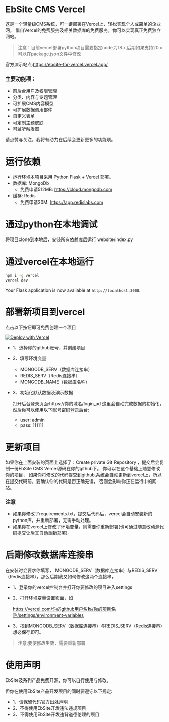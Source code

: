 
# EbSite CMS Vercel

这是一个轻量级CMS系统，可一键部署在Vercel上，轻松实现个人或简单的企业网，
借自Vercel的免费服务及相关数据库的免费服务，你可以实现真正免费独立网站。

>注意：目前vercel部署python项目需要指定node为18.x,后期如果支持20.x可以在package.json文件中修改

官方演示站点:https://ebsite-for-vercel.vercel.app/

### 主要功能项：
- 前后台用户及权限管理
- 分类、内容与专题管理
- 可扩展CMS内容模型
- 可扩展数据调用部件
- 自定义表单
- 可定制主题皮肤
- 可监听触发器

请点赞与关注，我将有动力在后续会更新更多的功能项。

# 运行依赖
- 运行环境本项目采用 Python Flask + Vercel 部署。
- 数据库: MongoDb
    - 免费申请512MB: https://cloud.mongodb.com
- 缓存: Redis
    - 免费申请30M: https://app.redislabs.com


# 通过python在本地调试
将项目clone到本地后，安装所有依赖库后运行 website/index.py

# 通过vercel在本地运行

```bash
npm i -g vercel
vercel dev
```

Your Flask application is now available at `http://localhost:3000`.


# 部署新项目到vercel

点击以下按钮即可免费创建一个项目

[![Deploy with Vercel](https://vercel.com/button)](https://vercel.com/new/clone?repository-url=https%3A%2F%2Fgithub.com%2Fyibo7%2Febsite-for-vercel.git&env=SITE_KEY,MONGODB_SERV,REDIS_SERV&envDescription=SITE_KEY%E6%98%AF%E7%BD%91%E7%AB%99%E5%AF%86%E9%92%A5%2CMONGODB_SERV%E6%98%AFMongoDb%E6%95%B0%E6%8D%AE%E5%BA%93%E8%BF%9E%E6%8E%A5%E5%9C%B0%E5%9D%80%2CREDIS_SERV%E6%98%AFRedis%E8%BF%9E%E6%8E%A5%E5%9C%B0%E5%9D%80&project-name=ebsite-for-vercel&repository-name=ebsite-for-vercel)

- 1、选择你的github账号，并创建项目
- 2、填写环境变量
  - MONGODB_SERV（数据库连接串）
  - REDIS_SERV（Redis连接串）
  - MONGODB_NAME（数据库名称）
- 3、初始化默认数据及演示数据
    
    打开后台登录页面:https://你的域名/login_ad
    这里会自动完成数据的初始化，然后你可以使用以下账号密码登录后台:
    - user: admin
    - pass: 111111
   

# 更新项目
如果你在上面安装的页面上选择了：Create private Git Repository
，提交后会复制一份EbSite CMS Vercel源码在你的github下。
你可以在这个基础上随意修改你的项目，
如果你将修改的代码提交到github,系统会自动更新到vercel上，所以在提交代码前，要确认你的代码是否正确无误，
否则会影响你正在运行中的网站。
### 注意
- 如果你修改了requirements.txt，提交后代码后，vercel会自动安装新的python库，并重新部署，无需手动处理。
- 如果你在vercel上修改了环境变量，则需要你重新部署(也可通过随意改动源代码提交让后其自动重新部署)。

# 后期修改数据库连接串
在安装时会要求你填写， MONGODB_SERV（数据库连接串）与REDIS_SERV（Redis连接串），那么后期我又如何修改这两个连接串，
- 1、登录你的vercel控制台并打开你要修改的项目进入settings
- 2、打开环境变量设置页面，如
    
    https://vercel.com/你的github用户名称/你的项目名称/settings/environment-variables
- 3、找到MONGODB_SERV（数据库连接串）与REDIS_SERV（Redis连接串）想必保存即可。

> 注意:要使修改生效，需要重新部署

# 使用声明
EbSite及系列产品免费开源，你可以自行使用与修改，

但你在使用EbSite产品开发项目的同时要遵守以下规定:
- 1、请保留代码官方出处声明
- 2、不得使用EbSite开发违法违规项目
- 3、不得使用EbSite开发违背道德伦理的项目


